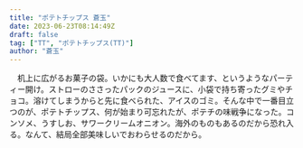 ```yaml
---
title: "ポテトチップス 蒼玉"
date: 2023-06-23T08:14:49Z
draft: false
tag: ["TT", "ポテトチップス(TT)"]
author: "蒼玉"
---
```



　机上に広がるお菓子の袋。いかにも大人数で食べてます、というようなパーティー開け。ストローのささったパックのジュースに、小袋で持ち寄ったグミやチョコ。溶けてしまうからと先に食べられた、アイスのゴミ。そんな中で一番目立つのが、ポテトチップス、何が始まり可忘れたが、ポテチの味戦争になった。コンソメ、うすしお、サワークリームオニオン。海外のものもあるのだから恐れ入る。なんて、結局全部美味しいでおわらせるのだから。